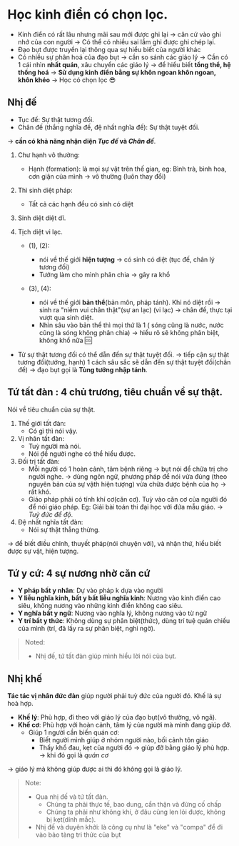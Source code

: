 # Học kinh điển có chọn lọc. 

+ Kinh điển có rất lâu nhưng mãi sau mới được ghi lại $\to$ căn cứ vào ghi nhớ của con người $\to$ Có thể có nhiều sai lầm ghi được ghi chép lại. 
+ Đạo bụt được truyền lại thông qua sự hiểu biết của người khác 
+ Có nhiều sự phân hoá của đạo bụt $\to$ cần so sánh các giáo lý
$\to$ Cần có 1 cái nhìn **nhất quán**, xâu chuyển các giáo lý $\to$ để hiểu biết **tổng thể, hệ thống hoá**
$\to$ **Sử dụng kinh điển bằng sự khôn ngoan khôn ngoan, khôn khéo** $\to$ Học có chọn lọc :sunglasses:

## Nhị đế
+ Tục đế: Sự thật tương đối. 
+ Chân đế (thắng nghĩa đế, đệ nhất nghĩa đế): Sự thật tuyệt đối. 

$\to$ **cần có khả năng nhận diện *Tục đế* và *Chân đế***.


1. Chư hạnh vô thường: 
    + Hạnh (formation): là mọi sự vật trên thế gian, eg: Bình trà, bình hoa, cơn giận của mình $\to$ vô thường (luôn thay đổi)
2. Thì sinh diệt pháp:
    + Tất cả các hạnh đều có sinh có diệt
3. Sinh diệt diệt dĩ.
4. Tịch diệt vi lạc. 

   + (1), (2): 
     + nói về thế giới **hiện tượng** -> có sinh có diệt (tục đế, chân lý tương đối) 
     + Tướng làm cho mình phân chia $\to$ gây ra khổ

   + (3), (4):
     + nói về thế giới **bản thể**(bản môn, pháp tánh). Khi nó diệt rồi $\to$ sinh ra "niềm vui chân thật"(sự an lạc) (vi lạc) $\to$ chân đế, thực tại vượt qua sinh diệt.
     + Nhìn sâu vào bản thể thì mọi thứ là 1 ( sóng cũng là nước, nước cũng là sóng không phân chia) $\to$ hiểu rõ sẽ không phân biệt, không khổ nữa :cool:


+ Từ sự thật tương đối có thể dẫn đến sự thật tuyệt đối. $\to$ tiếp cận sự thật tương đối(tướng, hạnh) 1 cách sâu sắc sẽ dẫn đến sự thật tuyệt đối(chân đế) $\to$ đạo bụt gọi là **Tùng tướng nhập tánh**. 

## Tứ tất đàn : 4 chủ trương, tiêu chuẩn về sự thật. 
Nói về tiêu chuẩn của sự thật.
1. Thế giới tất đàn: 
   + Có gì thì nói vậy.
2. Vị nhân tất đàn:
   + Tuỳ người mà nói. 
   + Nói để người nghe có thể hiểu được. 
3. Đối trị tất đàn:
   + Mỗi người có 1 hoàn cảnh, tâm bệnh riêng $\to$ bụt nói để chữa trị cho người nghe. $\to$ dùng ngôn ngữ, phương pháp để nói vừa đúng (theo nguyên bản của sự vậth hiện tượng) vừa chữa được bệnh của họ $\to$ rất khó. 
   + Giáo pháp phải có tính khí cơ(căn cơ). Tuỳ vào căn cơ của người đó để nói giáo pháp. Eg: Giải bài toán thi đại học với đứa mẫu giáo. $\to$ *Tuỳ đức để độ*. 
4. Đệ nhất nghĩa tất đàn:
    + Nói sự thật thẳng thừng.

$\to$ để biết điều chỉnh, thuyết pháp(nói chuyện với), và nhận thứ, hiểu biết được sự vật, hiện tượng. 

## Tứ y cứ: 4 sự nương nhờ căn cứ
+ **Y pháp bất y nhân**: Dự vào pháp k dựa vào người
+ **Y liễu nghĩa kinh, bất y bất liễu nghĩa kinh**: Nương vào kinh điển cao siêu, không nương vào những kinh điển không cao siêu. 
+ **Y nghĩa bất y ngữ**: Nương vào nghĩa lý, không nương vào từ ngữ
+ **Y trí bất y thức**: Không dùng sự phân biệt(thức), dùng trí tuệ quán chiếu của mình (trí, đã lấy ra sự phân biệt, nghi ngờ).

> Noted:  
> + Nhị đế, tứ tất đàn giúp mình hiểu lời nói của bụt.


## Nhị khế
**Tác tác vị nhân đức đàn** giúp người phải tuỳ đức của người đó. 
Khế là sự hoà hợp. 

+ **Khế lý**: Phù hợp, đi theo với giáo lý của đạo bụt(vô thường, vô ngã). 
+ **Khế cơ**: Phù hợp với hoàn cảnh, tâm lý của người mà mình đang giúp đỡ. 
  + Giúp 1 người cần biến quán cơ:
    + Biết người mình giúp ở nhóm người nào, bối cảnh tôn giáo
    + Thấy khổ đau, kẹt của người đó $\to$ giúp đỡ bằng giáo lý phù hợp.
    $\to$ khi đó gọi là *quán cơ*

$\to$ giáo lý mà không giúp được ai thì đó không gọi là giáo lý. 
> Note: 
> + Qua nhị đế và tứ tất đàn. 
>   + Chúng ta phải thực tế, bao dung, cẩn thận và đừng cố chấp
>   + Chúng ta phải như không khí, ở đâu cũng len lỏi được, không bị kẹt(dính mắc).
> + Nhị đế và duyên khởi: là công cụ như là "eke" và "compa" để đi vào bảo tàng tri thức của bụt
> 